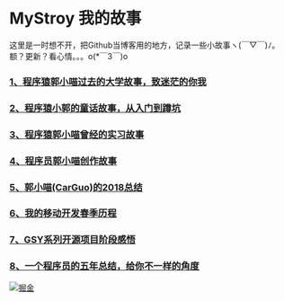 # MyStroy 我的故事

这里是一时想不开，把Github当博客用的地方，记录一些小故事ヽ(￣▽￣)ﾉ。额？更新？看心情。。。o(*￣3￣)o 

### [1、程序猿郭小喵过去的大学故事，致迷茫的你我](https://juejin.im/post/583100942f301e005967982d)
### [2、程序猿小郭的童话故事，从入门到蹲坑](https://juejin.im/post/582e94410ce463006cf140d1)
### [3、程序猿郭小喵曾经的实习故事](https://juejin.im/post/583925e1ac502e006c137701)
### [4、程序员郭小喵创作故事](https://www.jianshu.com/p/ce35ceab3202)
### [5、郭小喵(CarGuo)的2018总结](https://juejin.im/post/5c38b653e51d4551b5092325)
### [6、我的移动开发春季历程](https://juejin.im/post/5c78992ee51d457139118396)
### [7、GSY系列开源项目阶段感悟](https://juejin.im/post/5cd6a8ba51882568d06293b4)
### [8、一个程序员的五年总结，给你不一样的角度](https://juejin.im/post/5d3d8817518825348962e6c7)



[ ![掘金](https://user-gold-cdn.xitu.io/2019/5/13/16ab12473a9e8e10?w=2096&h=1164&f=png&s=333799) ](https://juejin.im/user/582aca2ba22b9d006b59ae68/posts)

